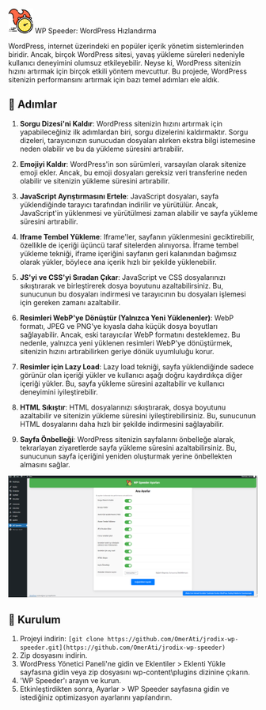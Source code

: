 <img src="https://github.com/OmerAti/jrodix-wp-speeder/blob/main/img/logo.png" alt="WP Speeder" width="50"> WP Speeder: WordPress Hızlandırma

WordPress, internet üzerindeki en popüler içerik yönetim sistemlerinden biridir. Ancak, birçok WordPress sitesi, yavaş yükleme süreleri nedeniyle kullanıcı deneyimini olumsuz etkileyebilir. Neyse ki, WordPress sitenizin hızını artırmak için birçok etkili yöntem mevcuttur. Bu projede, WordPress sitenizin performansını artırmak için bazı temel adımları ele aldık.

## 🚀 Adımlar

1. **Sorgu Dizesi'ni Kaldır**: WordPress sitenizin hızını artırmak için yapabileceğiniz ilk adımlardan biri, sorgu dizelerini kaldırmaktır. Sorgu dizeleri, tarayıcınızın sunucudan dosyaları alırken ekstra bilgi istemesine neden olabilir ve bu da yükleme süresini artırabilir.

2. **Emojiyi Kaldır**: WordPress'in son sürümleri, varsayılan olarak sitenize emoji ekler. Ancak, bu emoji dosyaları gereksiz veri transferine neden olabilir ve sitenizin yükleme süresini artırabilir.

3. **JavaScript Ayrıştırmasını Ertele**: JavaScript dosyaları, sayfa yüklendiğinde tarayıcı tarafından indirilir ve yürütülür. Ancak, JavaScript'in yüklenmesi ve yürütülmesi zaman alabilir ve sayfa yükleme süresini artırabilir.

4. **Iframe Tembel Yükleme**: Iframe'ler, sayfanın yüklenmesini geciktirebilir, özellikle de içeriği üçüncü taraf sitelerden alınıyorsa. İframe tembel yükleme tekniği, iframe içeriğini sayfanın geri kalanından bağımsız olarak yükler, böylece ana içerik hızlı bir şekilde yüklenebilir.

5. **JS'yi ve CSS'yi Sıradan Çıkar**: JavaScript ve CSS dosyalarınızı sıkıştırarak ve birleştirerek dosya boyutunu azaltabilirsiniz. Bu, sunucunun bu dosyaları indirmesi ve tarayıcının bu dosyaları işlemesi için gereken zamanı azaltabilir.

6. **Resimleri WebP'ye Dönüştür (Yalnızca Yeni Yüklenenler)**: WebP formatı, JPEG ve PNG'ye kıyasla daha küçük dosya boyutları sağlayabilir. Ancak, eski tarayıcılar WebP formatını desteklemez. Bu nedenle, yalnızca yeni yüklenen resimleri WebP'ye dönüştürmek, sitenizin hızını artırabilirken geriye dönük uyumluluğu korur.

7. **Resimler için Lazy Load**: Lazy load tekniği, sayfa yüklendiğinde sadece görünür olan içeriği yükler ve kullanıcı aşağı doğru kaydırdıkça diğer içeriği yükler. Bu, sayfa yükleme süresini azaltabilir ve kullanıcı deneyimini iyileştirebilir.

8. **HTML Sıkıştır**: HTML dosyalarınızı sıkıştırarak, dosya boyutunu azaltabilir ve sitenizin yükleme süresini iyileştirebilirsiniz. Bu, sunucunun HTML dosyalarını daha hızlı bir şekilde indirmesini sağlayabilir.

9. **Sayfa Önbelleği**: WordPress sitenizin sayfalarını önbelleğe alarak, tekrarlayan ziyaretlerde sayfa yükleme süresini azaltabilirsiniz. Bu, sunucunun sayfa içeriğini yeniden oluşturmak yerine önbellekten almasını sağlar.

<img src="https://github.com/OmerAti/jrodix-wp-speeder/blob/main/img/screen.png" alt="screen">

## 🔧 Kurulum

1. Projeyi indirin: `[git clone https://github.com/OmerAti/jrodix-wp-speeder.git](https://github.com/OmerAti/jrodix-wp-speeder)`
2. Zip dosyasını indirin.
3. WordPress Yönetici Paneli'ne gidin ve Eklentiler > Eklenti Yükle sayfasına gidin veya zip dosyasını wp-content\plugins dizinine çıkarın.
4. 'WP Speeder'ı arayın ve kurun.
5. Etkinleştirdikten sonra, Ayarlar > WP Speeder sayfasına gidin ve istediğiniz optimizasyon ayarlarını yapılandırın.
